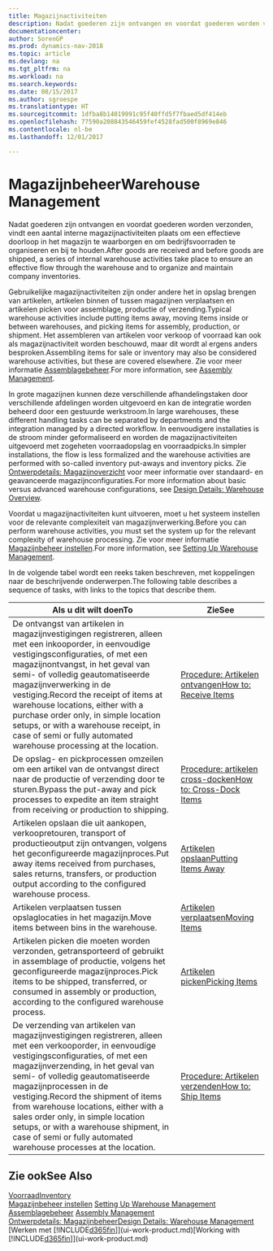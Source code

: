 ```yaml
---
title: Magazijnactiviteiten
description: Nadat goederen zijn ontvangen en voordat goederen worden verzonden, vindt een aantal interne magazijnactiviteiten plaats om een effectieve doorloop in het magazijn te waarborgen en om bedrijfsvoorraden te organiseren en bij te houden.
documentationcenter: 
author: SorenGP
ms.prod: dynamics-nav-2018
ms.topic: article
ms.devlang: na
ms.tgt_pltfrm: na
ms.workload: na
ms.search.keywords: 
ms.date: 08/15/2017
ms.author: sgroespe
ms.translationtype: HT
ms.sourcegitcommit: 1dfba8b14019991c95f40ffd5f7fbaed5df414eb
ms.openlocfilehash: 77590a208843546459fef4528fad500f8969e846
ms.contentlocale: nl-be
ms.lasthandoff: 12/01/2017

---
```

# <a name="warehouse-management"></a><span data-ttu-id="32975-103">Magazijnbeheer</span><span class="sxs-lookup"><span data-stu-id="32975-103">Warehouse Management</span></span>
<span data-ttu-id="32975-104">Nadat goederen zijn ontvangen en voordat goederen worden verzonden, vindt een aantal interne magazijnactiviteiten plaats om een effectieve doorloop in het magazijn te waarborgen en om bedrijfsvoorraden te organiseren en bij te houden.</span><span class="sxs-lookup"><span data-stu-id="32975-104">After goods are received and before goods are shipped, a series of internal warehouse activities take place to ensure an effective flow through the warehouse and to organize and maintain company inventories.</span></span>

<span data-ttu-id="32975-105">Gebruikelijke magazijnactiviteiten zijn onder andere het in opslag brengen van artikelen, artikelen binnen of tussen magazijnen verplaatsen en artikelen picken voor assemblage, productie of verzending.</span><span class="sxs-lookup"><span data-stu-id="32975-105">Typical warehouse activities include putting items away, moving items inside or between warehouses, and picking items for assembly, production, or shipment.</span></span> <span data-ttu-id="32975-106">Het assembleren van artikelen voor verkoop of voorraad kan ook als magazijnactiviteit worden beschouwd, maar dit wordt al ergens anders besproken.</span><span class="sxs-lookup"><span data-stu-id="32975-106">Assembling items for sale or inventory may also be considered warehouse activities, but these are covered elsewhere.</span></span> <span data-ttu-id="32975-107">Zie voor meer informatie [Assemblagebeheer](assembly-assemble-items.md).</span><span class="sxs-lookup"><span data-stu-id="32975-107">For more information, see [Assembly Management](assembly-assemble-items.md).</span></span>  

<span data-ttu-id="32975-108">In grote magazijnen kunnen deze verschillende afhandelingstaken door verschillende afdelingen worden uitgevoerd en kan de integratie worden beheerd door een gestuurde werkstroom.</span><span class="sxs-lookup"><span data-stu-id="32975-108">In large warehouses, these different handling tasks can be separated by departments and the integration managed by a directed workflow.</span></span> <span data-ttu-id="32975-109">In eenvoudigere installaties is de stroom minder geformaliseerd en worden de magazijnactiviteiten uitgevoerd met zogeheten voorraadopslag en voorraadpicks.</span><span class="sxs-lookup"><span data-stu-id="32975-109">In simpler installations, the flow is less formalized and the warehouse activities are performed with so-called inventory put-aways and inventory picks.</span></span> <span data-ttu-id="32975-110">Zie [Ontwerpdetails: Magazijnoverzicht](design-details-warehouse-overview.md) voor meer informatie over standaard- en geavanceerde magazijnconfiguraties.</span><span class="sxs-lookup"><span data-stu-id="32975-110">For more information about basic versus advanced warehouse configurations, see [Design Details: Warehouse Overview](design-details-warehouse-overview.md).</span></span>

<span data-ttu-id="32975-111">Voordat u magazijnactiviteiten kunt uitvoeren, moet u het systeem instellen voor de relevante complexiteit van magazijnverwerking.</span><span class="sxs-lookup"><span data-stu-id="32975-111">Before you can perform warehouse activities, you must set the system up for the relevant complexity of warehouse processing.</span></span> <span data-ttu-id="32975-112">Zie voor meer informatie [Magazijnbeheer instellen](warehouse-setup-warehouse.md).</span><span class="sxs-lookup"><span data-stu-id="32975-112">For more information, see [Setting Up Warehouse Management](warehouse-setup-warehouse.md).</span></span>

 <span data-ttu-id="32975-113">In de volgende tabel wordt een reeks taken beschreven, met koppelingen naar de beschrijvende onderwerpen.</span><span class="sxs-lookup"><span data-stu-id="32975-113">The following table describes a sequence of tasks, with links to the topics that describe them.</span></span>   

|<span data-ttu-id="32975-114">**Als u dit wilt doen**</span><span class="sxs-lookup"><span data-stu-id="32975-114">**To**</span></span>|<span data-ttu-id="32975-115">**Zie**</span><span class="sxs-lookup"><span data-stu-id="32975-115">**See**</span></span>|  
|------------|-------------|  
|<span data-ttu-id="32975-116">De ontvangst van artikelen in magazijnvestigingen registreren, alleen met een inkooporder, in eenvoudige vestigingsconfiguraties, of met een magazijnontvangst, in het geval van semi- of volledig geautomatiseerde magazijnverwerking in de vestiging.</span><span class="sxs-lookup"><span data-stu-id="32975-116">Record the receipt of items at warehouse locations, either with a purchase order only, in simple location setups, or with a warehouse receipt, in case of semi or fully automated warehouse processing at the location.</span></span>|[<span data-ttu-id="32975-117">Procedure: Artikelen ontvangen</span><span class="sxs-lookup"><span data-stu-id="32975-117">How to: Receive Items</span></span>](warehouse-how-receive-items.md)|
|<span data-ttu-id="32975-118">De opslag- en pickprocessen omzeilen om een artikel van de ontvangst direct naar de productie of verzending door te sturen.</span><span class="sxs-lookup"><span data-stu-id="32975-118">Bypass the put-away and pick processes to expedite an item straight from receiving or production to shipping.</span></span>|[<span data-ttu-id="32975-119">Procedure: artikelen cross-docken</span><span class="sxs-lookup"><span data-stu-id="32975-119">How to: Cross-Dock Items</span></span>](warehouse-how-to-cross-dock-items.md)|    
|<span data-ttu-id="32975-120">Artikelen opslaan die uit aankopen, verkoopretouren, transport of productieoutput zijn ontvangen, volgens het geconfigureerde magazijnproces.</span><span class="sxs-lookup"><span data-stu-id="32975-120">Put away items received from purchases, sales returns, transfers, or production output according to the configured warehouse process.</span></span>|[<span data-ttu-id="32975-121">Artikelen opslaan</span><span class="sxs-lookup"><span data-stu-id="32975-121">Putting Items Away</span></span>](warehouse-put-away-items.md)|
|<span data-ttu-id="32975-122">Artikelen verplaatsen tussen opslaglocaties in het magazijn.</span><span class="sxs-lookup"><span data-stu-id="32975-122">Move items between bins in the warehouse.</span></span>|[<span data-ttu-id="32975-123">Artikelen verplaatsen</span><span class="sxs-lookup"><span data-stu-id="32975-123">Moving Items</span></span>](warehouse-move-items.md)|
|<span data-ttu-id="32975-124">Artikelen picken die moeten worden verzonden, getransporteerd of gebruikt in assemblage of productie, volgens het geconfigureerde magazijnproces.</span><span class="sxs-lookup"><span data-stu-id="32975-124">Pick items to be shipped, transferred, or consumed in assembly or production, according to the configured warehouse process.</span></span>|[<span data-ttu-id="32975-125">Artikelen picken</span><span class="sxs-lookup"><span data-stu-id="32975-125">Picking Items</span></span>](warehouse-pick-items.md)|
|<span data-ttu-id="32975-126">De verzending van artikelen van magazijnvestigingen registreren, alleen met een verkooporder, in eenvoudige vestigingsconfiguraties, of met een magazijnverzending, in het geval van semi- of volledig geautomatiseerde magazijnprocessen in de vestiging.</span><span class="sxs-lookup"><span data-stu-id="32975-126">Record the shipment of items from warehouse locations, either with a sales order only, in simple location setups, or with a warehouse shipment, in case of semi or fully automated warehouse processes at the location.</span></span>|[<span data-ttu-id="32975-127">Procedure: Artikelen verzenden</span><span class="sxs-lookup"><span data-stu-id="32975-127">How to: Ship Items</span></span>](warehouse-how-ship-items.md)|  

## <a name="see-also"></a><span data-ttu-id="32975-128">Zie ook</span><span class="sxs-lookup"><span data-stu-id="32975-128">See Also</span></span>  
 [<span data-ttu-id="32975-129">Voorraad</span><span class="sxs-lookup"><span data-stu-id="32975-129">Inventory</span></span>](inventory-manage-inventory.md)  
 <span data-ttu-id="32975-130">[Magazijnbeheer instellen](warehouse-setup-warehouse.md)   </span><span class="sxs-lookup"><span data-stu-id="32975-130">[Setting Up Warehouse Management](warehouse-setup-warehouse.md)   </span></span>  
 <span data-ttu-id="32975-131">[Assemblagebeheer](assembly-assemble-items.md)  </span><span class="sxs-lookup"><span data-stu-id="32975-131">[Assembly Management](assembly-assemble-items.md)  </span></span>  
[<span data-ttu-id="32975-132">Ontwerpdetails: Magazijnbeheer</span><span class="sxs-lookup"><span data-stu-id="32975-132">Design Details: Warehouse Management</span></span>](design-details-warehouse-management.md)  
 <span data-ttu-id="32975-133">[Werken met [!INCLUDE[d365fin](includes/d365fin_md.md)]](ui-work-product.md)</span><span class="sxs-lookup"><span data-stu-id="32975-133">[Working with [!INCLUDE[d365fin](includes/d365fin_md.md)]](ui-work-product.md)</span></span>  

